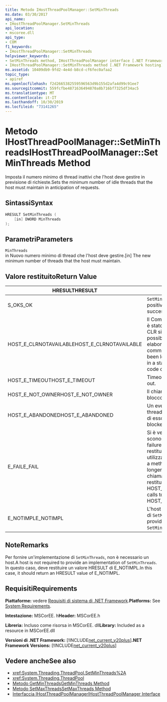 ```yaml
---
title: Metodo IHostThreadPoolManager::SetMinThreads
ms.date: 03/30/2017
api_name:
- IHostThreadPoolManager.SetMinThreads
api_location:
- mscoree.dll
api_type:
- COM
f1_keywords:
- IHostThreadPoolManager::SetMinThreads
helpviewer_keywords:
- SetMinThreads method, IHostThreadPoolManager interface [.NET Framework hosting]
- IHostThreadPoolManager::SetMinThreads method [.NET Framework hosting]
ms.assetid: 10409db9-9fd2-4e4d-b8cd-cf6fec0afaa2
topic_type:
- apiref
ms.openlocfilehash: f2d2665382559596563d9b155d2afa4d99c91ee7
ms.sourcegitcommit: 559fcfbe4871636494870a8b716bf7325df34ac5
ms.translationtype: MT
ms.contentlocale: it-IT
ms.lasthandoff: 10/30/2019
ms.locfileid: "73141265"
---
```

# <a name="ihostthreadpoolmanagersetminthreads-method"></a><span data-ttu-id="3e1ee-102">Metodo IHostThreadPoolManager::SetMinThreads</span><span class="sxs-lookup"><span data-stu-id="3e1ee-102">IHostThreadPoolManager::SetMinThreads Method</span></span>
<span data-ttu-id="3e1ee-103">Imposta il numero minimo di thread inattivi che l'host deve gestire in previsione di richieste.</span><span class="sxs-lookup"><span data-stu-id="3e1ee-103">Sets the minimum number of idle threads that the host must maintain in anticipation of requests.</span></span>  
  
## <a name="syntax"></a><span data-ttu-id="3e1ee-104">Sintassi</span><span class="sxs-lookup"><span data-stu-id="3e1ee-104">Syntax</span></span>  
  
```cpp  
HRESULT SetMinThreads (  
    [in] DWORD MinThreads  
);  
```  
  
## <a name="parameters"></a><span data-ttu-id="3e1ee-105">Parametri</span><span class="sxs-lookup"><span data-stu-id="3e1ee-105">Parameters</span></span>  
 `MinThreads`  
 <span data-ttu-id="3e1ee-106">in Nuovo numero minimo di thread che l'host deve gestire.</span><span class="sxs-lookup"><span data-stu-id="3e1ee-106">[in] The new minimum number of threads that the host must maintain.</span></span>  
  
## <a name="return-value"></a><span data-ttu-id="3e1ee-107">Valore restituito</span><span class="sxs-lookup"><span data-stu-id="3e1ee-107">Return Value</span></span>  
  
|<span data-ttu-id="3e1ee-108">HRESULT</span><span class="sxs-lookup"><span data-stu-id="3e1ee-108">HRESULT</span></span>|<span data-ttu-id="3e1ee-109">Descrizione</span><span class="sxs-lookup"><span data-stu-id="3e1ee-109">Description</span></span>|  
|-------------|-----------------|  
|<span data-ttu-id="3e1ee-110">S_OK</span><span class="sxs-lookup"><span data-stu-id="3e1ee-110">S_OK</span></span>|<span data-ttu-id="3e1ee-111">`SetMinThreads` ha restituito un esito positivo.</span><span class="sxs-lookup"><span data-stu-id="3e1ee-111">`SetMinThreads` returned successfully.</span></span>|  
|<span data-ttu-id="3e1ee-112">HOST_E_CLRNOTAVAILABLE</span><span class="sxs-lookup"><span data-stu-id="3e1ee-112">HOST_E_CLRNOTAVAILABLE</span></span>|<span data-ttu-id="3e1ee-113">Il Common Language Runtime (CLR) non è stato caricato in un processo oppure CLR si trova in uno stato in cui non è possibile eseguire codice gestito o elaborare la chiamata correttamente.</span><span class="sxs-lookup"><span data-stu-id="3e1ee-113">The common language runtime (CLR) has not been loaded into a process, or the CLR is in a state in which it cannot run managed code or process the call successfully.</span></span>|  
|<span data-ttu-id="3e1ee-114">HOST_E_TIMEOUT</span><span class="sxs-lookup"><span data-stu-id="3e1ee-114">HOST_E_TIMEOUT</span></span>|<span data-ttu-id="3e1ee-115">Timeout della chiamata.</span><span class="sxs-lookup"><span data-stu-id="3e1ee-115">The call timed out.</span></span>|  
|<span data-ttu-id="3e1ee-116">HOST_E_NOT_OWNER</span><span class="sxs-lookup"><span data-stu-id="3e1ee-116">HOST_E_NOT_OWNER</span></span>|<span data-ttu-id="3e1ee-117">Il chiamante non è il proprietario del blocco.</span><span class="sxs-lookup"><span data-stu-id="3e1ee-117">The caller does not own the lock.</span></span>|  
|<span data-ttu-id="3e1ee-118">HOST_E_ABANDONED</span><span class="sxs-lookup"><span data-stu-id="3e1ee-118">HOST_E_ABANDONED</span></span>|<span data-ttu-id="3e1ee-119">Un evento è stato annullato mentre un thread bloccato o Fiber era in attesa su di esso.</span><span class="sxs-lookup"><span data-stu-id="3e1ee-119">An event was canceled while a blocked thread or fiber was waiting on it.</span></span>|  
|<span data-ttu-id="3e1ee-120">E_FAIL</span><span class="sxs-lookup"><span data-stu-id="3e1ee-120">E_FAIL</span></span>|<span data-ttu-id="3e1ee-121">Si è verificato un errore irreversibile sconosciuto.</span><span class="sxs-lookup"><span data-stu-id="3e1ee-121">An unknown catastrophic failure occurred.</span></span> <span data-ttu-id="3e1ee-122">Quando un metodo restituisce E_FAIL, CLR non è più utilizzabile all'interno del processo.</span><span class="sxs-lookup"><span data-stu-id="3e1ee-122">When a method returns E_FAIL, the CLR is no longer usable within the process.</span></span> <span data-ttu-id="3e1ee-123">Le chiamate successive ai metodi di hosting restituiscono HOST_E_CLRNOTAVAILABLE.</span><span class="sxs-lookup"><span data-stu-id="3e1ee-123">Subsequent calls to hosting methods return HOST_E_CLRNOTAVAILABLE.</span></span>|  
|<span data-ttu-id="3e1ee-124">E_NOTIMPL</span><span class="sxs-lookup"><span data-stu-id="3e1ee-124">E_NOTIMPL</span></span>|<span data-ttu-id="3e1ee-125">L'host non fornisce un'implementazione di `SetMinThreads`.</span><span class="sxs-lookup"><span data-stu-id="3e1ee-125">The host does not provide an implementation of `SetMinThreads`.</span></span>|  
  
## <a name="remarks"></a><span data-ttu-id="3e1ee-126">Note</span><span class="sxs-lookup"><span data-stu-id="3e1ee-126">Remarks</span></span>  
 <span data-ttu-id="3e1ee-127">Per fornire un'implementazione di `SetMinThreads`, non è necessario un host.</span><span class="sxs-lookup"><span data-stu-id="3e1ee-127">A host is not required to provide an implementation of `SetMinThreads`.</span></span> <span data-ttu-id="3e1ee-128">In questo caso, deve restituire un valore HRESULT di E_NOTIMPL.</span><span class="sxs-lookup"><span data-stu-id="3e1ee-128">In this case, it should return an HRESULT value of E_NOTIMPL.</span></span>  
  
## <a name="requirements"></a><span data-ttu-id="3e1ee-129">Requisiti</span><span class="sxs-lookup"><span data-stu-id="3e1ee-129">Requirements</span></span>  
 <span data-ttu-id="3e1ee-130">**Piattaforme:** vedere [Requisiti di sistema di .NET Framework](../../../../docs/framework/get-started/system-requirements.md).</span><span class="sxs-lookup"><span data-stu-id="3e1ee-130">**Platforms:** See [System Requirements](../../../../docs/framework/get-started/system-requirements.md).</span></span>  
  
 <span data-ttu-id="3e1ee-131">**Intestazione:** MSCorEE. h</span><span class="sxs-lookup"><span data-stu-id="3e1ee-131">**Header:** MSCorEE.h</span></span>  
  
 <span data-ttu-id="3e1ee-132">**Libreria:** Incluso come risorsa in MSCorEE. dll</span><span class="sxs-lookup"><span data-stu-id="3e1ee-132">**Library:** Included as a resource in MSCorEE.dll</span></span>  
  
 <span data-ttu-id="3e1ee-133">**Versioni di .NET Framework:** [!INCLUDE[net_current_v20plus](../../../../includes/net-current-v20plus-md.md)]</span><span class="sxs-lookup"><span data-stu-id="3e1ee-133">**.NET Framework Versions:** [!INCLUDE[net_current_v20plus](../../../../includes/net-current-v20plus-md.md)]</span></span>  
  
## <a name="see-also"></a><span data-ttu-id="3e1ee-134">Vedere anche</span><span class="sxs-lookup"><span data-stu-id="3e1ee-134">See also</span></span>

- <xref:System.Threading.ThreadPool.SetMinThreads%2A>
- <xref:System.Threading.ThreadPool>
- [<span data-ttu-id="3e1ee-135">Metodo GetMinThreads</span><span class="sxs-lookup"><span data-stu-id="3e1ee-135">GetMinThreads Method</span></span>](../../../../docs/framework/unmanaged-api/hosting/ihostthreadpoolmanager-getminthreads-method.md)
- [<span data-ttu-id="3e1ee-136">Metodo SetMaxThreads</span><span class="sxs-lookup"><span data-stu-id="3e1ee-136">SetMaxThreads Method</span></span>](../../../../docs/framework/unmanaged-api/hosting/ihostthreadpoolmanager-setmaxthreads-method.md)
- [<span data-ttu-id="3e1ee-137">Interfaccia IHostThreadPoolManager</span><span class="sxs-lookup"><span data-stu-id="3e1ee-137">IHostThreadPoolManager Interface</span></span>](../../../../docs/framework/unmanaged-api/hosting/ihostthreadpoolmanager-interface.md)
